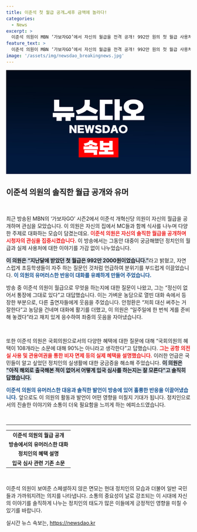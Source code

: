 ```yaml
---
title: 이준석 첫 월급 공개…세후 금액에 놀라다!
categories:
  - News
excerpt: >
  이준석 의원이 MBN ‘가보자GO’에서 자신의 월급을 전격 공개! 992만 원의 첫 월급 사용처는? 국회의원의 숨겨진 혜택과 재치 있는 대답까지! 클릭해 확인하라!
feature_text: >
  이준석 의원이 MBN ‘가보자GO’에서 자신의 월급을 전격 공개! 992만 원의 첫 월급 사용처는? 국회의원의 숨겨진 혜택과 재치 있는 대답까지! 클릭해 확인하라!
image: '/assets/img/newsdao_breakingnews.jpg'
---
```


<p><img src="/assets/img/newsdao_breakingnews.jpg" alt="cryptoinkorea 속보" /></p>

<h2 data-ke-size="size26">이준석 의원의 솔직한 월급 공개와 유머</h2>

<p data-ke-size="size16">&nbsp;</p>

<p>최근 방송된 MBN의 ‘가보자GO’ 시즌2에서 이준석 개혁신당 의원이 자신의 월급을 공개하며 관심을 모았습니다. 이 의원은 자신의 집에서 MC들과 함께 식사를 나누며 다양한 주제로 대화하는 모습이 담겼는데요. <b><span style="color: #ee2323;">이준석 의원은 자신의 솔직한 월급을 공개하며 시청자의 관심을 집중시켰습니다.</span></b> 이 방송에서는 그동안 대중이 궁금해했던 정치인의 월급과 실제 사용처에 대한 이야기를 가감 없이 나누었습니다. </p>

<p><b><span style="background-color: #21538527;">이 의원은 “지난달에 받았던 첫 월급은 992만 2000원이었습니다.”</span></b>라고 밝혔고, 자연스럽게 초등학생들이 자주 하는 질문인 것처럼 언급하여 분위기를 부드럽게 이끌었습니다. <b><span style="color: #1a5490;">이 의원의 유머러스한 반응이 대화를 유쾌하게 만들어 주었습니다.</span></b> </p>

<p>방송 중 이준석 의원이 월급으로 무엇을 하는지에 대한 질문이 나왔고, 그는 “정신이 없어서 통장에 그대로 있다”고 대답했습니다. 이는 가벼운 농담으로 열띤 대화 속에서 등장한 부분으로, 다른 출연자들에게 웃음을 주었습니다. 안정환은 “저희 대신 써주는 거 잘한다”고 농담을 건네며 대화에 활기를 더했고, 이 의원은 “일주일에 한 번씩 게를 준비해 놓겠다”라고 재치 있게 응수하여 좌중의 웃음을 자아냈습니다. </p>

<p data-ke-size="size16">&nbsp;</p>

<p>또한 이준석 의원은 국회의원으로서의 다양한 혜택에 대한 질문에 대해 “국회의원의 혜택이 108개라는 소문에 대해 90%는 아니라고 생각한다”고 답했습니다. <b><span style="color: #ee2323;">그는 공항 의전실 사용 및 관용여권을 통한 비자 면제 등의 실제 혜택을 설명했습니다.</span></b> 이러한 언급은 국민들이 알고 싶었던 정치인의 실생활에 대한 궁금증을 해소해 주었습니다. <b><span style="background-color: #21538527;">이 의원은 "아직 해외로 출국해본 적이 없어서 어떻게 입국 심사를 하는지는 잘 모른다"고 솔직히 답했습니다.</span></b> </p>

<p><b><span style="color: #1a5490;">이준석 의원의 유머러스한 대응과 솔직한 발언이 방송에 있어 훌륭한 반응을 이끌어냈습니다.</span></b> 앞으로도 이 의원의 활동과 발언이 어떤 영향을 미칠지 기대가 됩니다. 정치인으로서의 진솔한 이야기와 소통이 더욱 필요함을 느끼게 하는 에피소드였습니다.</p>

<p data-ke-size="size16">&nbsp;</p>

<hr />

<table style="width: 100%; border-collapse: collapse;">
    <tbody>
        <tr>
            <td style="text-align: center; height: 17px;"><b>이준석 의원의 월급 공개</b></td>
        </tr>
        <tr>
            <td style="text-align: center; height: 17px;"><b>방송에서의 유머러스한 대화</b></td>
        </tr>
        <tr>
            <td style="text-align: center; height: 17px;"><b>정치인의 혜택 설명</b></td>
        </tr>
        <tr>
            <td style="text-align: center; height: 17px;"><b>입국 심사 관련 기존 소문</b></td>
        </tr>
    </tbody>
</table>

<p data-ke-size="size16">&nbsp;</p>

<p>이준석 의원이 보여준 스페셜하지 않은 면모는 현대 정치인의 모습과 더불어 일반 국민들과 가까워지려는 의지를 나타냅니다. 소통의 중요성이 날로 강조되는 이 시대에 자신의 이야기를 솔직하게 나누는 정치인의 태도가 많은 이들에게 긍정적인 영향을 미칠 수 있기를 바랍니다.</p>
실시간 뉴스 속보는, <a href="https://newsdao.kr" rel="dofollow">https://newsdao.kr</a>


